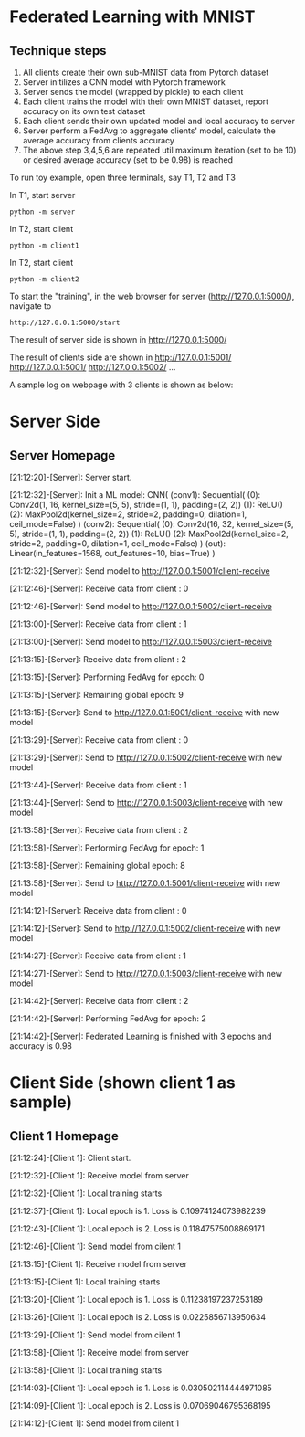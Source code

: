 # Federated Learning with MNIST

## Technique steps
1) All clients create their own sub-MNIST data from Pytorch dataset
2) Server initilizes a CNN model with Pytorch framework
3) Server sends the model (wrapped by pickle) to each client
4) Each client trains the model with their own MNIST dataset, report accuracy on its own test dataset
5) Each client sends their own updated model and local accuracy to server
6) Server perform a FedAvg to aggregate clients' model, calculate the average accuracy from clients accuracy
7) The above step 3,4,5,6 are repeated util maximum iteration (set to be 10) or desired average accuracy (set to be 0.98) is reached

To run toy example, open three terminals, say T1, T2 and T3

In T1, start server
```shell
python -m server
```

In T2, start client
```shell
python -m client1
```

In T2, start client
```shell
python -m client2
```

To start the "training", in the web browser for server (http://127.0.0.1:5000/), navigate to 
```
http://127.0.0.1:5000/start
```

The result of server side is shown in http://127.0.0.1:5000/

The result of clients side are shown in http://127.0.0.1:5001/  http://127.0.0.1:5001/   http://127.0.0.1:5002/ ...


A sample log on webpage with 3 clients is shown as below:

# Server Side

## Server Homepage
[21:12:20]-[Server]: Server start.

[21:12:32]-[Server]: Init a ML model: CNN( (conv1): Sequential( (0): Conv2d(1, 16, kernel_size=(5, 5), stride=(1, 1), padding=(2, 2)) (1): ReLU() (2): MaxPool2d(kernel_size=2, stride=2, padding=0, dilation=1, ceil_mode=False) ) (conv2): Sequential( (0): Conv2d(16, 32, kernel_size=(5, 5), stride=(1, 1), padding=(2, 2)) (1): ReLU() (2): MaxPool2d(kernel_size=2, stride=2, padding=0, dilation=1, ceil_mode=False) ) (out): Linear(in_features=1568, out_features=10, bias=True) )

[21:12:32]-[Server]: Send model to http://127.0.0.1:5001/client-receive

[21:12:46]-[Server]: Receive data from client : 0

[21:12:46]-[Server]: Send model to http://127.0.0.1:5002/client-receive

[21:13:00]-[Server]: Receive data from client : 1

[21:13:00]-[Server]: Send model to http://127.0.0.1:5003/client-receive

[21:13:15]-[Server]: Receive data from client : 2

[21:13:15]-[Server]: Performing FedAvg for epoch: 0

[21:13:15]-[Server]: Remaining global epoch: 9

[21:13:15]-[Server]: Send to http://127.0.0.1:5001/client-receive with new model

[21:13:29]-[Server]: Receive data from client : 0

[21:13:29]-[Server]: Send to http://127.0.0.1:5002/client-receive with new model

[21:13:44]-[Server]: Receive data from client : 1

[21:13:44]-[Server]: Send to http://127.0.0.1:5003/client-receive with new model

[21:13:58]-[Server]: Receive data from client : 2

[21:13:58]-[Server]: Performing FedAvg for epoch: 1

[21:13:58]-[Server]: Remaining global epoch: 8

[21:13:58]-[Server]: Send to http://127.0.0.1:5001/client-receive with new model

[21:14:12]-[Server]: Receive data from client : 0

[21:14:12]-[Server]: Send to http://127.0.0.1:5002/client-receive with new model

[21:14:27]-[Server]: Receive data from client : 1

[21:14:27]-[Server]: Send to http://127.0.0.1:5003/client-receive with new model

[21:14:42]-[Server]: Receive data from client : 2

[21:14:42]-[Server]: Performing FedAvg for epoch: 2

[21:14:42]-[Server]: Federated Learning is finished with 3 epochs and accuracy is 0.98


# Client Side (shown client 1 as sample)

## Client 1 Homepage
[21:12:24]-[Client 1]: Client start.

[21:12:32]-[Client 1]: Receive model from server

[21:12:32]-[Client 1]: Local training starts

[21:12:37]-[Client 1]: Local epoch is 1. Loss is 0.10974124073982239

[21:12:43]-[Client 1]: Local epoch is 2. Loss is 0.11847575008869171

[21:12:46]-[Client 1]: Send model from cilent 1

[21:13:15]-[Client 1]: Receive model from server

[21:13:15]-[Client 1]: Local training starts

[21:13:20]-[Client 1]: Local epoch is 1. Loss is 0.11238197237253189

[21:13:26]-[Client 1]: Local epoch is 2. Loss is 0.0225856713950634

[21:13:29]-[Client 1]: Send model from cilent 1

[21:13:58]-[Client 1]: Receive model from server

[21:13:58]-[Client 1]: Local training starts

[21:14:03]-[Client 1]: Local epoch is 1. Loss is 0.030502114444971085

[21:14:09]-[Client 1]: Local epoch is 2. Loss is 0.07069046795368195

[21:14:12]-[Client 1]: Send model from cilent 1
